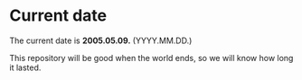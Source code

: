 # Current date

The current date is **2005.05.09.** (YYYY.MM.DD.)

This repository will be good when the world ends, so we will know how long it lasted.
